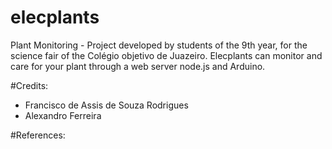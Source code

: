 # elecplants
Plant Monitoring - Project developed by students of the 9th year, for the science fair of the Colégio objetivo de Juazeiro. Elecplants can monitor and care for your plant through a web server node.js and Arduino.

#Credits:
- Francisco de Assis de Souza Rodrigues
- Alexandro Ferreira

#References:
